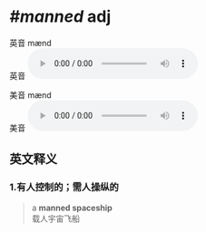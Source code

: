 # ***\#manned*** adj
英音 mænd  
英音
<audio src="./media/manned1_AAC.aac" controls="controls"></audio>

美音 mænd  
美音
<audio src="./media/manned2_AAC.aac" controls="controls"></audio>



  

英文释义
---
### 1.**有人控制的；需人操纵的**  

 > a **manned spaceship**  
 > 载人宇宙飞船    


